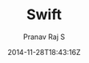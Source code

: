 ---
title: "Swift"
github: https://github.com/pranavrajs/swift/
demo: http://pranavrajs.github.io/swift/
author: Pranav Raj S

ssg:
  - Jekyll
cms:
  - No Cms
date: 2014-11-28T18:43:16Z
github_branch: master
description: "A clean Minimal Blog theme for Jekyll , built with Bootswatch "
stale: true
---